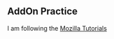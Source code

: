 ## AddOn Practice
I am following the [Mozilla Tutorials](https://developer.mozilla.org/en-US/Add-ons/WebExtensions)
